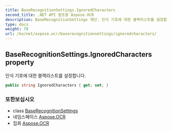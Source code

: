 ```yaml
---
title: BaseRecognitionSettings.IgnoredCharacters
second_title: .NET API 참조용 Aspose.OCR
description: BaseRecognitionSettings 재산. 인식 기호에 대한 블랙리스트를 설정합니다.
type: docs
weight: 70
url: /ko/net/aspose.ocr/baserecognitionsettings/ignoredcharacters/
---
```

## BaseRecognitionSettings.IgnoredCharacters property

인식 기호에 대한 블랙리스트를 설정합니다.

```csharp
public string IgnoredCharacters { get; set; }
```

### 또한보십시오

* class [BaseRecognitionSettings](../)
* 네임스페이스 [Aspose.OCR](../../baserecognitionsettings/)
* 집회 [Aspose.OCR](../../../)


